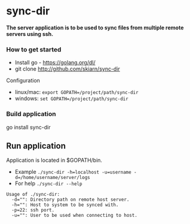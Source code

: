 # sync-dir
**The server application is to be used to sync files from multiple remote servers using ssh.**

### How to get started ###

* Install go - https://golang.org/dl/
* git clone http://github.com/skiarn/sync-dir

Configuration
* linux/mac: ```export GOPATH=/project/path/sync-dir```
* windows: ```set GOPATH=/project/path/sync-dir```

### Build application ###
go install sync-dir

## Run application
Application is located in $GOPATH/bin.
* Example `./sync-dir -h=localhost -u=username -d=/home/username/server/logs`
* For help ```./sync-dir --help ```
```
Usage of ./sync-dir:
  -d="": Directory path on remote host server.
  -h="": Host to system to be synced with.
  -p=22: ssh port.
  -u="": User to be used when connecting to host.
```
